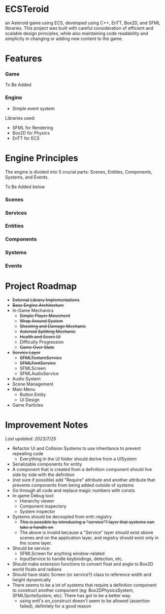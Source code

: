 # ECSTeroid
an Asteroid game using ECS, developed using C++, EnTT, Box2D, and SFML libraries. This project was built with careful consideration of efficient and scalable design principles, while also maintaining code readability and simplicity in changing or adding new content to the game.

# Features
### Game
To Be Added

### Engine
- Simple event system

Libraries used:
- SFML for Rendering
- Box2D for Physics
- EnTT for ECS

# Engine Principles
The engine is divided into 5 crucial parts: Scenes, Entities, Components, Systems, and Events.

To Be Added below
### Scenes
### Services
### Entities
### Components
### Systems
### Events

# Project Roadmap
- ~~External Library Implementations~~
- ~~Base Engine Architecture~~
- In-Game Mechanics
  - ~~Simple Player Movement~~
  - ~~Wrap Around System~~
  - ~~Shooting and Damage Mechanic~~
  - ~~Asteroid Splitting Mechanic~~
  - ~~Health and Score UI~~
  - Difficulty Progression
  - ~~Game Over State~~
- ~~Service Layer~~
  - ~~SFMLTextureService~~
  - ~~SFMLFontService~~
  - SFMLScreen
  - SFMLAudioService
- Audio System
- Scene Management
- Main Menu
  - Button Entity
  - UI Design
- Game Particles

# Improvement Notes
_Last updated: 2023/7/25_
- Refactor UI and Collision Systems to use inheritance to prevent repeating code
  - Everything in the UI folder should derive from a UISystem
- Serializable components for entity
- A component that is created from a definition component should live side by side with the definition
- (not sure if possible) add "Require" attribute and another attribute that prevents components from being added outside of systems
- Go through all code and replace magic numbers with consts
- In-game Debug tool:
  - Hierarchy viewer
  - Component inspectory
  - System inspector
- Systems should be decoupled from entt::registry
  - ~~This is possible by introducing a "service"? layer that systems can take a handle on~~ 
  - The above is invalid because a "Service" layer should exist above scenes and on the application layer, and registry should exist only in the scene layer.
- Should be service:
  - SFMLScreen for anything window-related
  - InputService to handle keybindings, detection, etc.
- Should make extension functions to convert float and angle to Box2D world floats and radians
- Should have static Screen (or service?) class to reference width and height dynamically
- There seems to be a lot of systems that require a definition component to construct another component (eg: Box2DPhysicsSystem, SFMLSpriteSystem, etc). There has got to be a better way.
  - using entt's on_construct doesn't seem to be allowed (assertion failed), definitely for a good reason